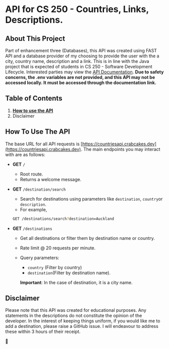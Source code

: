 # API for CS 250 - Countries, Links, Descriptions.

## About This Project

Part of enhancement three (Databases), this API was created using FAST API and a database provider of my choosing to provide the user with the a city, country name, description and a link. This is in line with the Java project that is expected of students in CS 250 - Software Development Lifecycle. Interested parties may view the [API Documentation](https://countriesapi.crabcakes.dev/docs). **Due to safety concerns, the .env variables are not provided, and this API may not be accessed locally. It must be accessed through the documentation link.** 

## Table of Contents

1. [**How to use the API**](#how-to-use-the-api)
2. Disclaimer


## How To Use The API

The base URL for all API requests is [https://countriesapi.crabcakes.dev](https://countriesapi.crabcakes.dev). The main endpoints you may interact with are as follows:

- **GET** ```/```
    - Root route.
    - Returns a welcome message.

- **GET** ```/destination/search```
    - Search for destinations using parameters like ```destination```, ```country```or ```description```.
    - For example,
    ```bash
    GET /destinations/search?destination=Auckland
    ```

- **GET** ```/destinations```
    - Get all destinations or filter them by destination name or country.
    - Rate limit @ 20 requests per minute.
    - Query parameters:
        - ```country``` (Filter by country)
        - ```destination```(Filter by destination name).

        **Important**: In the case of destination, it is a city name.

## Disclaimer

Please note that this API was created for educational purposes. Any statements in the descriptions do not constitute the opinion of the developer. In the interest of keeping things uniform, if you would like me to add a destination, please raise a GitHub issue. I will endeavour to address these within 3 hours of their receipt.

🦀